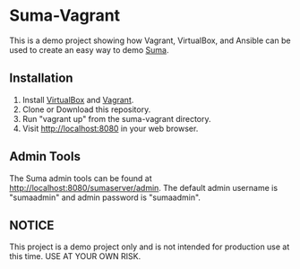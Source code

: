 # Suma-Vagrant

This is a demo project showing how Vagrant, VirtualBox, and Ansible can be used to create an easy way to demo [Suma](https://github.com/cazzerson/Suma).

## Installation

1. Install [VirtualBox](https://www.virtualbox.org/wiki/Downloads) and [Vagrant](https://www.vagrantup.com/downloads.html).
2. Clone or Download this repository.
3. Run "vagrant up" from the suma-vagrant directory.
4. Visit [http://localhost:8080](http://localhost:8080) in your web browser.

## Admin Tools

The Suma admin tools can be found at [http://localhost:8080/sumaserver/admin](http://localhost:8080/sumaserver/admin). The default admin username is "sumaadmin" and admin password is "sumaadmin".

## NOTICE

This project is a demo project only and is not intended for production use at this time. USE AT YOUR OWN RISK.